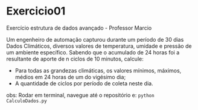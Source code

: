 # Exercicio01
Exercício estrutura de dados avançado - Professor Marcio

Um engenheiro de automação capturou durante um período de 30 dias Dados Climáticos, diversos valores de temperatura, umidade e pressão de um ambiente específico. Sabendo que o acumulado de 24 horas foi a resultante de aporte de n ciclos de 10 minutos, calcule:

- Para todas as grandezas climáticas, os valores mínimos, máximos, médios em 24 horas de um do vigésimo dia;
- A quantidade de ciclos por período de coleta neste dia.

obs: Rodar em terminal, navegue até o repositório e: `python CalculoDados.py`
